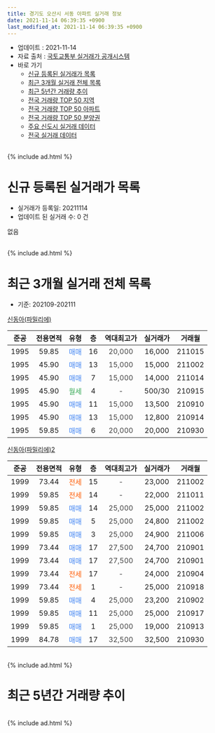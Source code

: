 ```yaml
---
title: 경기도 오산시 서동 아파트 실거래 정보
date: 2021-11-14 06:39:35 +0900
last_modified_at: 2021-11-14 06:39:35 +0900
---
```


* 업데이트 : 2021-11-14
* 자료 출처 : [국토교통부 실거래가 공개시스템](http://rt.molit.go.kr)
* 바로 가기
    * [신규 등록된 실거래가 목록](#신규-등록된-실거래가-목록)
    * [최근 3개월 실거래 전체 목록](#최근-3개월-실거래-전체-목록)
    * [최근 5년간 거래량 추이](#최근-5년간-거래량-추이)
    * [전국 거래량 TOP 50 지역](https://inasie.github.io/apt-trade-info/최근-3개월-전국에서-가장-거래가-많이-발생한-지역)
    * [전국 거래량 TOP 50 아파트](https://inasie.github.io/apt-trade-info/최근-3개월-전국에서-가장-거래가-많이-발생한-아파트)
    * [전국 거래량 TOP 50 분양권](https://inasie.github.io/apt-trade-info/최근-3개월-전국에서-가장-거래가-많이-발생한-분양권)
    * [주요 신도시 실거래 데이터](https://inasie.github.io/apt-trade-info/주요-신도시)
    * [전국 실거래 데이터](https://inasie.github.io/apt-trade-info/전국)
<br>
{% include ad.html %}
<br>

# 신규 등록된 실거래가 목록
* 실거래가 등록일: 20211114
* 업데이트 된 실거래 수: 0 건

없음

<br>
{% include ad.html %}
<br>

# 최근 3개월 실거래 전체 목록
* 기준: 202109-202111


[신동아(파밀리에)](https://search.naver.com/search.naver?query=%EA%B2%BD%EA%B8%B0%EB%8F%84+%EC%98%A4%EC%82%B0%EC%8B%9C+%EC%84%9C%EB%8F%99+%EC%8B%A0%EB%8F%99%EC%95%84%28%ED%8C%8C%EB%B0%80%EB%A6%AC%EC%97%90%29)

|준공|전용면적|유형|층|역대최고가|실거래가|거래월|
|:---:|:---:|:---:|:---:|:---:|:---:|:---:|
|1995|59.85|<span style="color:#4285f3">매매</span>|16|<span style="color:#444444">20,000</span>|16,000|211015|
|1995|45.90|<span style="color:#4285f3">매매</span>|13|<span style="color:#444444">15,000</span>|15,000|211002|
|1995|45.90|<span style="color:#4285f3">매매</span>|7|<span style="color:#444444">15,000</span>|14,000|211014|
|1995|45.90|<span style="color:#34a853">월세</span>|4|<span style="color:#444444">-</span>|500/30|210915|
|1995|45.90|<span style="color:#4285f3">매매</span>|11|<span style="color:#444444">15,000</span>|13,500|210910|
|1995|45.90|<span style="color:#4285f3">매매</span>|13|<span style="color:#444444">15,000</span>|12,800|210914|
|1995|59.85|<span style="color:#4285f3">매매</span>|6|<span style="color:#444444">20,000</span>|20,000|210930|

[신동아(파밀리에)2](https://search.naver.com/search.naver?query=%EA%B2%BD%EA%B8%B0%EB%8F%84+%EC%98%A4%EC%82%B0%EC%8B%9C+%EC%84%9C%EB%8F%99+%EC%8B%A0%EB%8F%99%EC%95%84%28%ED%8C%8C%EB%B0%80%EB%A6%AC%EC%97%90%292)

|준공|전용면적|유형|층|역대최고가|실거래가|거래월|
|:---:|:---:|:---:|:---:|:---:|:---:|:---:|
|1999|73.44|<span style="color:#ff5a00">전세</span>|15|<span style="color:#444444">-</span>|23,000|211002|
|1999|59.85|<span style="color:#ff5a00">전세</span>|14|<span style="color:#444444">-</span>|22,000|211011|
|1999|59.85|<span style="color:#4285f3">매매</span>|14|<span style="color:#444444">25,000</span>|25,000|211002|
|1999|59.85|<span style="color:#4285f3">매매</span>|5|<span style="color:#444444">25,000</span>|24,800|211002|
|1999|59.85|<span style="color:#4285f3">매매</span>|3|<span style="color:#444444">25,000</span>|24,900|211006|
|1999|73.44|<span style="color:#4285f3">매매</span>|17|<span style="color:#444444">27,500</span>|24,700|210901|
|1999|73.44|<span style="color:#4285f3">매매</span>|17|<span style="color:#444444">27,500</span>|24,700|210901|
|1999|73.44|<span style="color:#ff5a00">전세</span>|17|<span style="color:#444444">-</span>|24,000|210904|
|1999|73.44|<span style="color:#ff5a00">전세</span>|1|<span style="color:#444444">-</span>|25,000|210918|
|1999|59.85|<span style="color:#4285f3">매매</span>|4|<span style="color:#444444">25,000</span>|23,200|210902|
|1999|59.85|<span style="color:#4285f3">매매</span>|11|<span style="color:#444444">25,000</span>|25,000|210917|
|1999|59.85|<span style="color:#4285f3">매매</span>|1|<span style="color:#444444">25,000</span>|19,000|210913|
|1999|84.78|<span style="color:#4285f3">매매</span>|17|<span style="color:#444444">32,500</span>|32,500|210930|


<br>
{% include ad.html %}
<br>

# 최근 5년간 거래량 추이


<div style="width:100%;">
    <canvas id="deal_progress" height="200"></canvas>
</div>

<script>
new Chart(document.getElementById("deal_progress"), {
    type: 'line',
    data: {
        labels: ['201611','201612','201701','201702','201703','201704','201705','201706','201707','201708','201709','201710','201711','201712','201801','201802','201803','201804','201805','201806','201807','201808','201809','201810','201811','201812','201901','201902','201903','201904','201905','201906','201907','201908','201909','201910','201911','201912','202001','202002','202003','202004','202005','202006','202007','202008','202009','202010','202011','202012','202101','202102','202103','202104','202105','202106','202107','202108','202109','202110','202111'],
        datasets: [{
            label: '매매',
            pointRadius: 1,
            data: [6, 9, 1, 6, 5, 7, 5, 6, 9, 8, 5, 9, 5, 6, 4, 0, 6, 0, 2, 2, 1, 1, 2, 4, 4, 2, 3, 4, 8, 3, 3, 8, 3, 8, 9, 1, 3, 3, 10, 9, 12, 7, 9, 15, 10, 4, 9, 13, 6, 11, 14, 8, 12, 18, 21, 8, 11, 11, 9, 6, 0],
            borderColor: "rgba(255, 201, 14, 1)",
            backgroundColor: "rgba(255, 201, 14, 0.5)",
            fill: false,
            lineTension: 0
        },{
            label: '전월세',
            pointRadius: 1,
            data: [3, 3, 2, 3, 4, 1, 1, 0, 2, 4, 2, 2, 2, 2, 2, 2, 2, 4, 6, 4, 3, 1, 1, 3, 2, 1, 3, 4, 2, 4, 3, 2, 6, 5, 0, 3, 4, 3, 5, 3, 3, 2, 2, 6, 2, 6, 2, 1, 2, 1, 4, 4, 2, 6, 2, 18, 9, 8, 3, 2, 0],
            borderColor: "rgba(0, 141, 185, 1)",
            backgroundColor: "rgba(0, 141, 185, 0.5)",
            fill: false,
            lineTension: 0
        }
        ]
    },
    options: {
        responsive: true,
        title: {
            display: false
        },
        tooltips: {
            mode: 'index',
            intersect: false
        },
        hover: {
            mode: 'nearest',
            intersect: true
        },
        scales: {
            xAxes: [{
                display: true,
                scaleLabel: {
                    display: true,
                    labelString: '년/월'
                }
            }],
            yAxes: [{
                display: true,
                ticks: {
                    suggestedMin: 0,
                },
                scaleLabel: {
                    display: true,
                    labelString: '실거래 수'
                }
            }]
        }
    }
});

</script>


<br>
{% include ad.html %}
<br>

